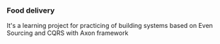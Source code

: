 ### Food delivery

It's a learning project for practicing of building systems based on Even Sourcing and CQRS with Axon framework
